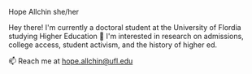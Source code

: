 Hope Allchin
she/her

Hey there! I'm currently a doctoral student at the University of Flordia studying Higher Education :crocodile: 
I'm interested in research on admissions, college access, student activism, and the history of higher ed. 

📫 Reach me at hope.allchin@ufl.edu


<!--
**hallchin/hallchin** is a ✨ _special_ ✨ repository because its `README.md` (this file) appears on your GitHub profile.

Here are some ideas to get you started:

- 🔭 I’m currently working on ...
- 🌱 I’m currently learning ...
- 👯 I’m looking to collaborate on ...
- 🤔 I’m looking for help with ...
- 💬 Ask me about ...
- 📫 How to reach me: ...
- 😄 Pronouns: ...
- ⚡ Fun fact: ...
-->
